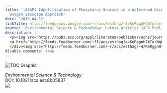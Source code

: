 ```yaml
---
title: '[ASAP] Identification of Phosphorus Sources in a Watershed Using a Phosphate
  Oxygen Isoscape Approach'
date: '2019-04-12'
linkTitle: http://feedproxy.google.com/~r/acs/esthag/~3/KeRggnH7bTw/acs.est.8b05837
source: 'Environmental Science & Technology: Latest Articles (ACS Publications)'
description: |-
  <p><img src="https://pubs.acs.org/appl/literatum/publisher/achs/journals/content/esthag/0/esthag.ahead-of-print/acs.est.8b05837/20190412/images/medium/es-2018-058374_0004.gif" alt="TOC Graphic"/></p><div><cite>Environmental Science & Technology</cite></div><div>DOI: 10.1021/acs.est.8b05837</div><div class="feedflare">
  <a href="http://feeds.feedburner.com/~ff/acs/esthag?a=KeRggnH7bTw:NqKvJtBHIYk:yIl2AUoC8zA"><img src="http://feeds.feedburner.com/~ff/acs/esthag?d=yIl2AUoC8zA" border="0"></img></a>
  </div><img src="http://feeds.feedburner.com/~r/acs/esthag/~4/KeRggnH7bTw" height="1" width="1" ...
disable_comments: true
---
```

<p><img src="https://pubs.acs.org/appl/literatum/publisher/achs/journals/content/esthag/0/esthag.ahead-of-print/acs.est.8b05837/20190412/images/medium/es-2018-058374_0004.gif" alt="TOC Graphic"/></p><div><cite>Environmental Science & Technology</cite></div><div>DOI: 10.1021/acs.est.8b05837</div><div class="feedflare">
<a href="http://feeds.feedburner.com/~ff/acs/esthag?a=KeRggnH7bTw:NqKvJtBHIYk:yIl2AUoC8zA"><img src="http://feeds.feedburner.com/~ff/acs/esthag?d=yIl2AUoC8zA" border="0"></img></a>
</div><img src="http://feeds.feedburner.com/~r/acs/esthag/~4/KeRggnH7bTw" height="1" width="1" ...